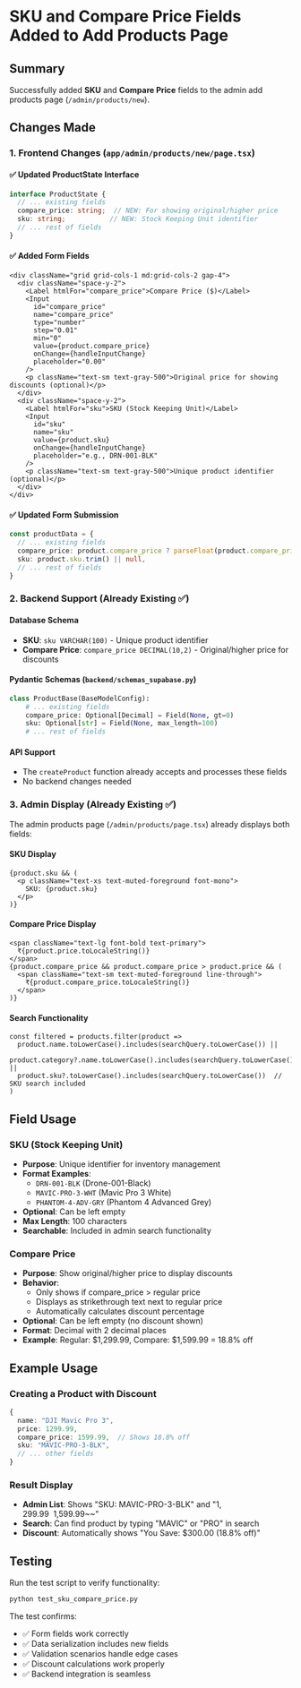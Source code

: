 # SKU and Compare Price Fields Added to Add Products Page

## Summary
Successfully added **SKU** and **Compare Price** fields to the admin add products page (`/admin/products/new`).

## Changes Made

### 1. Frontend Changes (`app/admin/products/new/page.tsx`)

#### ✅ Updated ProductState Interface
```typescript
interface ProductState {
  // ... existing fields
  compare_price: string;  // NEW: For showing original/higher price
  sku: string;           // NEW: Stock Keeping Unit identifier
  // ... rest of fields
}
```

#### ✅ Added Form Fields
```tsx
<div className="grid grid-cols-1 md:grid-cols-2 gap-4">
  <div className="space-y-2">
    <Label htmlFor="compare_price">Compare Price ($)</Label>
    <Input
      id="compare_price"
      name="compare_price"
      type="number"
      step="0.01"
      min="0"
      value={product.compare_price}
      onChange={handleInputChange}
      placeholder="0.00"
    />
    <p className="text-sm text-gray-500">Original price for showing discounts (optional)</p>
  </div>
  <div className="space-y-2">
    <Label htmlFor="sku">SKU (Stock Keeping Unit)</Label>
    <Input
      id="sku"
      name="sku"
      value={product.sku}
      onChange={handleInputChange}
      placeholder="e.g., DRN-001-BLK"
    />
    <p className="text-sm text-gray-500">Unique product identifier (optional)</p>
  </div>
</div>
```

#### ✅ Updated Form Submission
```typescript
const productData = {
  // ... existing fields
  compare_price: product.compare_price ? parseFloat(product.compare_price) : null,
  sku: product.sku.trim() || null,
  // ... rest of fields
}
```

### 2. Backend Support (Already Existing ✅)

#### Database Schema
- **SKU**: `sku VARCHAR(100)` - Unique product identifier
- **Compare Price**: `compare_price DECIMAL(10,2)` - Original/higher price for discounts

#### Pydantic Schemas (`backend/schemas_supabase.py`)
```python
class ProductBase(BaseModelConfig):
    # ... existing fields
    compare_price: Optional[Decimal] = Field(None, gt=0)
    sku: Optional[str] = Field(None, max_length=100)
    # ... rest of fields
```

#### API Support
- The `createProduct` function already accepts and processes these fields
- No backend changes needed

### 3. Admin Display (Already Existing ✅)

The admin products page (`/admin/products/page.tsx`) already displays both fields:

#### SKU Display
```tsx
{product.sku && (
  <p className="text-xs text-muted-foreground font-mono">
    SKU: {product.sku}
  </p>
)}
```

#### Compare Price Display
```tsx
<span className="text-lg font-bold text-primary">
  ₹{product.price.toLocaleString()}
</span>
{product.compare_price && product.compare_price > product.price && (
  <span className="text-sm text-muted-foreground line-through">
    ₹{product.compare_price.toLocaleString()}
  </span>
)}
```

#### Search Functionality
```tsx
const filtered = products.filter(product =>
  product.name.toLowerCase().includes(searchQuery.toLowerCase()) ||
  product.category?.name.toLowerCase().includes(searchQuery.toLowerCase()) ||
  product.sku?.toLowerCase().includes(searchQuery.toLowerCase())  // SKU search included
)
```

## Field Usage

### SKU (Stock Keeping Unit)
- **Purpose**: Unique identifier for inventory management
- **Format Examples**: 
  - `DRN-001-BLK` (Drone-001-Black)
  - `MAVIC-PRO-3-WHT` (Mavic Pro 3 White)
  - `PHANTOM-4-ADV-GRY` (Phantom 4 Advanced Grey)
- **Optional**: Can be left empty
- **Max Length**: 100 characters
- **Searchable**: Included in admin search functionality

### Compare Price
- **Purpose**: Show original/higher price to display discounts
- **Behavior**: 
  - Only shows if compare_price > regular price
  - Displays as strikethrough text next to regular price
  - Automatically calculates discount percentage
- **Optional**: Can be left empty (no discount shown)
- **Format**: Decimal with 2 decimal places
- **Example**: Regular: $1,299.99, Compare: $1,599.99 = 18.8% off

## Example Usage

### Creating a Product with Discount
```typescript
{
  name: "DJI Mavic Pro 3",
  price: 1299.99,
  compare_price: 1599.99,  // Shows 18.8% off
  sku: "MAVIC-PRO-3-BLK",
  // ... other fields
}
```

### Result Display
- **Admin List**: Shows "SKU: MAVIC-PRO-3-BLK" and "$1,299.99 ~~$1,599.99~~"
- **Search**: Can find product by typing "MAVIC" or "PRO" in search
- **Discount**: Automatically shows "You Save: $300.00 (18.8% off)"

## Testing

Run the test script to verify functionality:
```bash
python test_sku_compare_price.py
```

The test confirms:
- ✅ Form fields work correctly
- ✅ Data serialization includes new fields  
- ✅ Validation scenarios handle edge cases
- ✅ Discount calculations work properly
- ✅ Backend integration is seamless